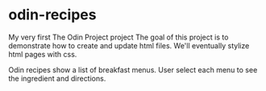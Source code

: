 # odin-recipes
My very first The Odin Project project
The goal of this project is to demonstrate how to create and update html files. We'll eventually stylize html pages with css. 

Odin recipes show a list of breakfast menus. User select each menu to see the ingredient and directions.